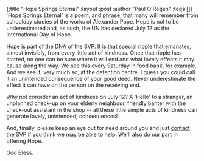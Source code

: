 {:title "Hope Springs Eternal"
 :layout :post
 :author "Paul O'Regan"
 :tags []}
'Hope Springs Eternal' is a poem, and phrase, that many will remember from schoolday studies of the works of Alexander Pope. Hope is not to be underestimated and, as such, the UN has declared July 12 as the International Day of Hope.

Hope is part of the DNA of the SVP. It is that special ripple that emanates, almost invisibly, from every little act of kindness. Once that ripple has started, no one can be sure where it will end and what lovely effects it may cause along the way. We see this every Saturday in food bank, for example. And we see it, very much so, at the detention centre. I guess you could call it an unintended consequence of your good deed. Never underestimate the effect it can have on the person on the receiving end.

Why not consider an act of kindness on July 12? A 'Hello' to a stranger, an unplanned check-up on your elderly neighbour, friendly banter with the check-out assistant in the shop -- all these little simple acts of kindness can generate lovely, unintended, consequences!

And, finally, please keep an eye out for need around you and just [contact the SVP](../../pages-output/contact/) if you think we may be able to help. We'll also do our part in offering Hope.

God Bless.
